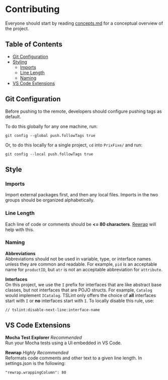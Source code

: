 # Contributing

Everyone should start by reading [concepts.md](https://github.com/MikeHopcroft/PrixFixe/blob/master/documentation/concepts.md) for a conceptual overview of the project.

## Table of Contents
* [Git Configuration](#Git-Configuration)
* [Styling](#Styling)
   * [Imports](#Imports)
   * [Line Length](#Line-Length)
   * [Naming](#)
* [VS Code Extensions](#VS-Code-Extensions)

## Git Configuration

Before pushing to the remote, developers should configure pushing tags as default.

To do this globally for any one machine, run:

`git config --global push.followTags true`

Or, to do this locally for a single project, `cd` into `PrixFixe/` and run:

`git config --local push.followTags true`

## Style

### Imports
Import external packages first, and then any local files. Imports in the two groups should be organized alphabetically.

### Line Length
Each line of code or comments should be **<= 80 characters**. [Rewrap](#Extensions) will help with this.

### Naming

**Abbreviations**</br>Abbreviations should not be used in variable, type, or interface names unless they are common and readable. For example, `pid` is an acceptable name for `productID`, but `atr` is not an acceptable abbreviation for `attribute`.

**Interfaces**</br>On this project, we use the `I` prefix for interfaces that are like abstract base classes, but not interfaces that are POJO structs. For example, `Catalog` would implement `ICatalog`. TSLint only offers the choice of **all** interfaces start with `I` or **no** interfaces start with `I`. To locally disable this rule, use:

    // tslint:disable-next-line:interface-name

## VS Code Extensions

**Mocha Test Explorer** *Recommended*</br>Run your Mocha tests using a UI embedded in VS Code.

**Rewrap** *Highly Recommended*</br>Reformats code comments and other text to a given line length. In settings.json is the following:

    "rewrap.wrappingColumn": 80